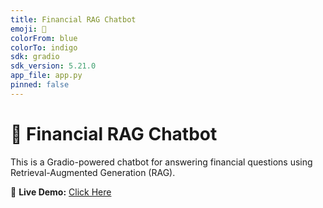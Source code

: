 ```yaml
---
title: Financial RAG Chatbot
emoji: 💬
colorFrom: blue
colorTo: indigo
sdk: gradio
sdk_version: 5.21.0
app_file: app.py
pinned: false
---
```


# 💬 Financial RAG Chatbot
This is a Gradio-powered chatbot for answering financial questions using Retrieval-Augmented Generation (RAG).

🚀 **Live Demo:** [Click Here](https://huggingface.co/spaces/YOUR_USERNAME/YOUR_SPACE_NAME)
